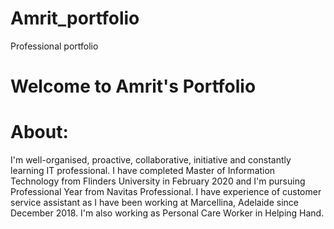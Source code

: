 # Amrit_portfolio
Professional portfolio

# Welcome to Amrit's Portfolio
[](https://github.com/Amritsandhu95/Amrit_portfolio/blob/main/Images/cabin.png)


# About:
I'm well-organised, proactive, collaborative, initiative and constantly learning IT professional. I have completed Master of Information Technology from Flinders University in February 2020 and I'm pursuing Professional Year from Navitas Professional.
I have experience of customer service assistant as I have been working at Marcellina, Adelaide since December 2018. I'm also working as Personal Care Worker in Helping Hand.

